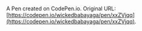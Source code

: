 # 

A Pen created on CodePen.io. Original URL: [https://codepen.io/wickedbabayaga/pen/xxZVjqq](https://codepen.io/wickedbabayaga/pen/xxZVjqq).


